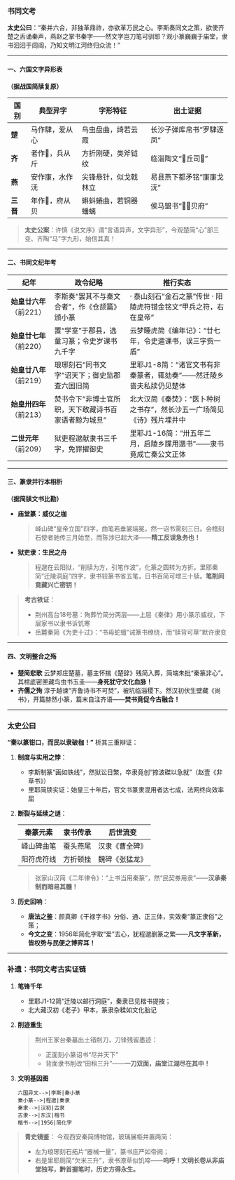 ### **书同文考**

**太史公曰**：“秦并六合，非独革鼎祚，亦欲革万民之心。李斯奏同文之策，欲使齐楚之舌诵秦声，燕赵之掌书秦字——然文字岂刀笔可驯耶？观小篆巍巍于庙堂，隶书汩汩于闾阎，乃知文明江河终归众流！”

------

#### **一、六国文字异形表**

**（据战国简牍复原）**

| **国别** | **典型异字**   | **字形特征**         | **出土证据**             |
| -------- | -------------- | -------------------- | ------------------------ |
| **楚**   | 马作䮇，爱从心 | 鸟虫盘曲，绮若云霞   | 长沙子弹库帛书“罗䮇逐凤” |
| **齐**   | 者作𣏔，兵从斤 | 方折刚硬，类斧钺纹   | 临淄陶文“𣏔丘司𡌥”       |
| **燕**   | 安作㝩，水作𣲘 | 尖锋悬针，似戈戟林立 | 易县燕下都矛铭“㝩㝩戈𣲘” |
| **三晋** | 年作𠡦，府从贝 | 蝌蚪蜷曲，若铜器蟠螭 | 侯马盟书“𠡦𠡦贝府”       |

> **太史公案**：许慎《说文序》谓“言语异声，文字异形”，今观楚简“心”部三变、齐陶“马”字九形，始信其真！

------

#### **二、书同文纪年考**

| **纪年**                  | **政令纪略**                                         | **推行实态**                                                 |
| ------------------------- | ---------------------------------------------------- | ------------------------------------------------------------ |
| **始皇廿六年**  （前221） | 李斯奏“罢其不与秦文合者”，作《仓颉篇》颁小篆         | · 泰山刻石“金石之篆”传世  · 阳陵虎符错金铭文“甲兵之符，右在皇帝” |
| **始皇廿七年**  （前220） | 置“学室”于郡县，选童习篆；令史岁课书九千字           | 云梦睡虎简《编年记》：“廿七年，令史䢮课书，误三字赀一盾”     |
| **始皇廿八年**  （前219） | 琅琊刻石“同书文字”诏天下；御史监郡查六国旧简         | 里耶J1-8简：“诸官文书有非秦篆者，辄劾奏”——然迁陵乡啬夫私牍仍见楚体 |
| **始皇卅四年**  （前213） | 焚书令下“非博士官所职，天下敢藏诗书百家语者黥为城旦” | 北大汉简《秦焚》：“医卜种树之书存”，然长沙五一广场简见《诗》残片埋井中 |
| **二世元年**  （前209）   | 狱吏程邈献隶书三千字，免罪擢御史                     | 里耶J1-16简：“卅五年二月，启陵乡牒用邈书”——隶书竟成亡秦公文正体 |

------

#### **三、篆隶并行本相析**

**（据简牍文书比勘）**

- **庙堂篆：威仪之枷**

  > 峄山碑“皇帝立国”四字，曲笔若垂裳端冕，然一诏书需刻三日。会稽刻石使者驰传三月始至，而陈涉已起大泽——**精工反误急务也！**

- **狱吏隶：生民之舟**

  > 程邈在云阳狱，“削牍为方，引笔作波”，化篆之圆转为方折。里耶秦简“迁陵洞庭”四字，隶书较篆书省五笔，日书百简可增三十牍。**笔削间竟藏兴亡密钥！**

> **考古铁证**：
>
> - 荆州高台18号墓：殉葬竹简分两层——上层《秦律》用小篆示威权，下层家书以隶书诉饥寒
> - 岳麓秦简《为吏十过》：“书毋蛇蟺”诫篆书缭绕，而“牍背可草”默许隶变

------

#### **四、文明整合之殇**

- **楚简悲歌**
   云梦郑庄楚墓，墓主怀揣《楚辞》残简入葬，简端朱批“秦篆非心”。其棺底密匣藏鸟虫书玉圭——​**​身死犹守文化血脉！​**​
- **齐儒之殉**
   淳于越谏“齐鲁诗书不可焚”，被坑临淄稷下。然汉初伏生壁藏《尚书》，开篇赫然小篆，篇末自注齐语——​**​焚书竟促今古融合！​**​

------

### **太史公曰**

**“秦以篆钳口，而民以隶破枷！”** 析其三重辩证：

1. **制度与实用之悖**：

   - 李斯制篆“画如铁线”，然狱讼日繁，卒隶竟创“捺波磔以急就”（赵壹《非草书》）
   - 里耶简牍实证：始皇三十年后，官文书篆隶混用者达七成，法网终向效率屈

2. **断裂与延续之谜**：

   | **秦篆元素** | **隶书传承** | **后世流变**   |
   | ------------ | ------------ | -------------- |
   | 峄山碑曲笔   | 蚕头燕尾     | 汉隶《曹全碑》 |
   | 阳符虎符线   | 方折顿挫     | 魏碑《张猛龙》 |

   > 张家山汉简《二年律令》：“上书当用秦篆”，然“民契券用隶”——**汉承秦制而暗易其髓！**

3. **历史回响**：

   - **唐法之鉴**：颜真卿《干禄字书》分俗、通、正三体，实效秦“篆正隶俗”之策；
   - **今文之变**：1956年简化字取“爱”去心，犹程邈删篆之繁——**凡文字革新，皆权势与民便之博弈耳！**

------

### **补遗：书同文考古实证链**

1. **笔锋千年**

   - 里耶J1-12简“迁陵以邮行洞庭”，秦隶已见楷书提按；
   - 北大藏汉初《老子》甲本，篆隶杂糅如文化胎记

2. **削迹重生**

   > 荆州王家台秦墓出土错削刀，刀锋残留墨迹：
   >
   > - 正面刻小篆诏书“尽并天下”
   > - 背面隶书削改“田租三升”——**一刀双面，庙堂江湖尽在其中！**

3. **文明基因图**

   ```
   六国异文-->|李斯|秦小篆  
   秦小篆-->|程邈|秦隶  
   秦隶-->|汉初|古隶  
   古隶-->|东汉|楷书  
   楷书-->|1956|简化字  
   ```

> **青史镜鉴**：
>  今观西安秦简博物馆，玻璃展柜并置两简：
>
> - 左为琅琊刻石拓片“器械一量”，篆书庄严如帝阙；
> - 右是里耶厕简“欠米三升”，隶书潦草似饥啼——
>    ​**​呜呼！文明长卷从非庙堂独写，黔首握笔时，历史方得永生。​**​